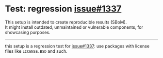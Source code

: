# Test: regression [issue#1337]

This setup is intended to create reproducible results (SBoM).  
It might install outdated, unmaintained or vulnerable components, for showcasing purposes.

----

this setup is a regression test for [issue#1337]:
use packages with license files like `LICENSE.BSD` and such.

[issue#1337]: https://github.com/CycloneDX/cyclonedx-webpack-plugin/issues/1337
